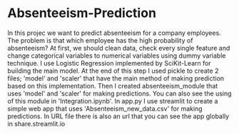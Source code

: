 # Absenteeism-Prediction
In this projec we want to predict absenteeism for a company employees.
The problem is that which employee has the high probability of absenteeism?
At first, we should clean data, check every single feature and change categorical variables to numerical variables using dummy variable technique.
I use Logistic Regression implemented by SciKit-Learn for building the main model. At the end of this step I used pickle to create 2 files; 'model' and 'scaler' that have the main method of making prediction based on this implementation.
Then I created absenteeism_module that uses 'model' and 'scaler' for making predictions. You can also see the using of this module in 'Integration.ipynb'.
In app.py I use streamlit to create a simple web app that uses 'Absenteeism_new_data.csv' for making predictions. In URL file there is also an url that you can see the app globally in share.streamlit.io 
